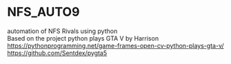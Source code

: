 # NFS_AUTO9
automation of NFS Rivals using python<br>
Based on the project python plays GTA V by Harrison <br>
https://pythonprogramming.net/game-frames-open-cv-python-plays-gta-v/
<br>
https://github.com/Sentdex/pygta5
       
